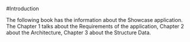 #Introduction

The following book has the information about the  Showcase application. The Chapter 1 talks about the Requirements of the application, Chapter 2 about the Architecture, Chapter 3 about the Structure Data.